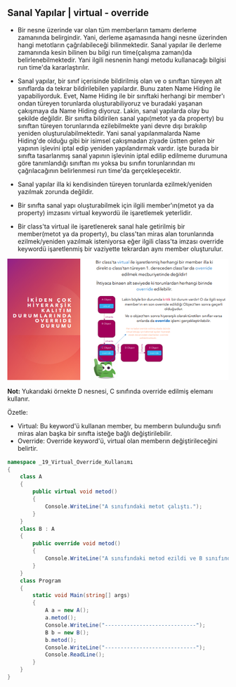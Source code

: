 
## Sanal Yapılar | virtual - override

* Bir nesne üzerinde var olan tüm memberların tamamı derleme zamanında belirgindir. Yani, derleme aşamasında hangi nesne üzerinden hangi metotların çağrılabileceği
bilinmektedir. Sanal yapılar ile derleme zamanında kesin bilinen bu bilgi run time(çalışma zamanı)da belirlenebilmektedir. Yani ilgili nesnenin hangi metodu
kullanacağı bilgisi run time'da kararlaştırılır.

* Sanal yapılar, bir sınıf içerisinde bildirilmiş olan ve o sınıftan türeyen alt sınıflarda da tekrar bildirilebilen yapılardır. Bunu
zaten Name Hiding ile yapabiliyorduk. Evet, Name Hiding ile bir sınıftaki herhangi bir member'ı ondan türeyen torunlarda
oluşturabiliyoruz ve buradaki yaşanan çakışmaya da Name Hiding diyoruz. Lakin, sanal yapılarda olay bu şekilde değildir. Bir
sınıfta bildirilen sanal yapı(metot ya da property) bu sınıftan türeyen torunlarında ezilebilmekte yani devre dışı bırakılıp
yeniden oluşturulabilmektedir. Yani sanal yapılanmalarda Name Hiding'de olduğu gibi bir isimsel çakışmadan
ziyade üstten gelen bir yapının işlevini iptal edip yeniden yapılandırmak vardır. işte burada bir sınıfta
tasarlanmış sanal yapının işlevinin iptal edilip edilmeme durumuna göre tanımlandığı sınıftan mı yoksa bu sınıfın
torunlarından mı çağrılacağının belirlenmesi run time'da gerçekleşecektir.

* Sanal yapılar illa ki kendisinden türeyen torunlarda ezilmek/yeniden yazılmak zorunda değildir.

* Bir sınıfta sanal yapı oluşturabilmek için ilgili member'ın(metot ya da property) imzasını virtual keywordü ile işaretlemek yeterlidir.

* Bir class'ta virtual ile işaretlenerek sanal hale getirilmiş bir
member(metot ya da property), bu class'tan miras alan
torunlarında ezilmek/yeniden yazılmak isteniyorsa eğer ilgili
class'ta imzası override keywordü işaretlenmiş bir vaziyette
tekrardan aynı member oluşturulur.

![Alternatif Metin](Assets/Screenshot3.png)

**Not:** Yukarıdaki örnekte D nesnesi, C sınıfında override edilmiş elemanı kullanır.

Özetle:
* Virtual: Bu keyword'ü kullanan member, bu memberın bulunduğu sınıfı miras alan başka bir sınıfta isteğe bağlı değiştirilebilir.
* Override: Override keyword'ü, virtual olan memberın değiştirileceğini belirtir.

```cs
namespace _19_Virtual_Override_Kullanımı 
{
    class A
    {
        public virtual void metod()
        {
            Console.WriteLine("A sınıfındaki metot çalıştı.");
        }
    }
    class B : A
    {
        public override void metod()  
        {
            Console.WriteLine("A sınıfındaki metod ezildi ve B sınıfındaki metot çalıştı.");
        }
    }
    class Program
    {
        static void Main(string[] args)
        {
            A a = new A();
            a.metod();
            Console.WriteLine("-----------------------------");
            B b = new B();
            b.metod();
            Console.WriteLine("-----------------------------");
            Console.ReadLine();
        }       
    }
}
```

